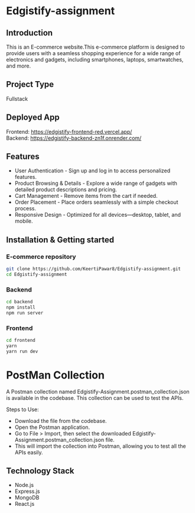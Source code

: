 # Edgistify-assignment

## Introduction
This is an E-commerce website.This e-commerce platform is designed to provide users with a seamless shopping experience for a wide range of electronics and gadgets, including smartphones, laptops, smartwatches, and more.

## Project Type
Fullstack

## Deployed App
Frontend: https://edgistify-frontend-red.vercel.app/<br>
Backend: https://edgistify-backend-zn1f.onrender.com/

## Features
- User Authentication - Sign up and log in to access personalized features.
- Product Browsing & Details - Explore a wide range of gadgets with detailed product descriptions and pricing.
- Cart Management - Remove items from the cart if needed.
- Order Placement - Place orders seamlessly with a simple checkout process.
- Responsive Design - Optimized for all devices—desktop, tablet, and mobile.

## Installation & Getting started
### E-commerce repository
```bash
git clone https://github.com/KeertiPawar8/Edgistify-assignment.git
cd Edgistify-assignment
```
### Backend
```bash
cd backend
npm install
npm run server
```

### Frontend
```bash
cd frontend
yarn
yarn run dev
```

# PostMan Collection
A Postman collection named Edgistify-Assignment.postman_collection.json is available in the codebase. This collection can be used to test the APIs.

Steps to Use:<br>
- Download the file from the codebase.<br>
- Open the Postman application.<br>
- Go to File > Import, then select the downloaded Edgistify-Assignment.postman_collection.json file.<br>
- This will import the collection into Postman, allowing you to test all the APIs easily.<br>

## Technology Stack

- Node.js
- Express.js
- MongoDB
- React.js




